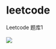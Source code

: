# leetcode
Leetcode 题库1
<br/>
<br/>
<img src="https://qiniu.epipe.cn/photos/2020-12-01_%E5%A4%A7%E9%B9%8F%E5%8F%A4%E5%9F%8E%E4%B8%80%E6%99%AF.jpg">
 
